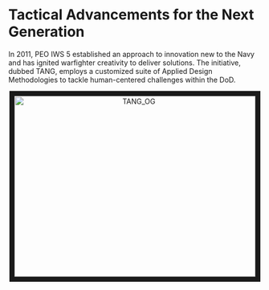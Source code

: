 # **T**actical **A**dvancements for the **N**ext **G**eneration

In 2011, PEO IWS 5 established an approach to innovation new to the Navy and has ignited warfighter creativity to deliver solutions.
The initiative, dubbed TANG, employs a customized suite of Applied Design Methodologies to tackle human-centered challenges within the DoD.


<a href="http://www.youtube.com/watch?v=i9kxffGWU8M" target="_blank">
  <p align="center">
    <img src="http://img.youtube.com/vi/i9kxffGWU8M/0.jpg" alt="TANG_OG" width="480" height="360" border="10"></p></a>

